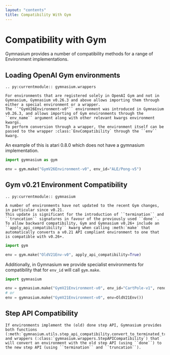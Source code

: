 ```yaml
---
layout: "contents"
title: Compatibility With Gym
---
```


# Compatibility with Gym

Gymnasium provides a number of compatibility methods for a range of Environment implementations.

## Loading OpenAI Gym environments

```{eval-rst}
.. py:currentmodule:: gymnasium.wrappers

For environments that are registered solely in OpenAI Gym and not in Gymnasium, Gymnasium v0.26.3 and above allows importing them through either a special environment or a wrapper.
The ``"GymV26Environment-v0"`` environment was introduced in Gymnasium v0.26.3, and allows importing of Gym environments through the ``env_name`` argument along with other relevant kwargs environment kwargs.
To perform conversion through a wrapper, the environment itself can be passed to the wrapper :class:`EnvCompatibility` through the ``env`` kwarg.
```

An example of this is atari 0.8.0 which does not have a gymnasium implementation.
```python
import gymnasium as gym

env = gym.make("GymV26Environment-v0", env_id="ALE/Pong-v5")
```

## Gym v0.21 Environment Compatibility

```{eval-rst}
.. py:currentmodule:: gymnasium

A number of environments have not updated to the recent Gym changes, in particular since v0.21.
This update is significant for the introduction of ``termination`` and ``truncation`` signatures in favour of the previously used ``done``.
To allow backward compatibility, Gym and Gymnasium v0.26+ include an ``apply_api_compatibility`` kwarg when calling :meth:`make` that automatically converts a v0.21 API compliant environment to one that is compatible with v0.26+.
```

```python
import gym

env = gym.make("OldV21Env-v0", apply_api_compatibility=True)
```

Additionally, in Gymnasium we provide specialist environments for compatibility that for ``env_id`` will call ``gym.make``.
```python
import gymnasium

env = gymnasium.make("GymV21Environment-v0", env_id="CartPole-v1", render_mode="human")
# or
env = gymnasium.make("GymV21Environment-v0", env=OldV21Env())

```

## Step API Compatibility

```{eval-rst}
If environments implement the (old) done step API, Gymnasium provides both functions (:meth:`gymnasium.utils.step_api_compatibility.convert_to_terminated_truncated_step_api`) and wrappers (:class:`gymnasium.wrappers.StepAPICompatibility`) that will convert an environment with the old step API (using ``done``) to the new step API (using ``termination`` and ``truncation``).
```
